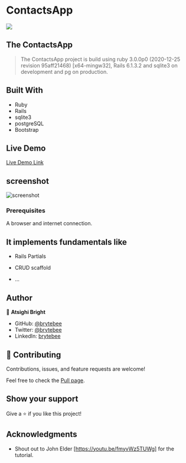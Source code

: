 # ContactsApp
![](https://github.com/brytebee/ContactsApp)

## The ContactsApp

> The ContactsApp project is build using ruby 3.0.0p0 (2020-12-25 revision 95aff21468) [x64-mingw32], Rails 6.1.3.2 and sqlite3 on development and pg on production.

## Built With

- Ruby
- Rails
- sqlite3
- postgreSQL
- Bootstrap

## Live Demo

[Live Demo Link](https://repl.it/@BrightAtsighi/theenumerables#enumerable.rb)

## screenshot

![screenshot](/assets/screenshot.JPG)


### Prerequisites

A browser and internet connection.


## It implements fundamentals like

* Rails Partials

* CRUD scaffold

* ...


## Author

👤 **Atsighi Bright**

- GitHub: [@brytebee](https://github.com/brytebee)
- Twitter: [@brytebee](https://twitter.com/brytebee)
- LinkedIn: [brytebee](https://www.linkedin.com/in/brytebee/)

## 🤝 Contributing

Contributions, issues, and feature requests are welcome!

Feel free to check the [Pull page](https://github.com/brytebee/ContactsApp/).

## Show your support

Give a ⭐️ if you like this project!

## Acknowledgments

- Shout out to John Elder [https://youtu.be/fmyvWz5TUWg] for the tutorial.
